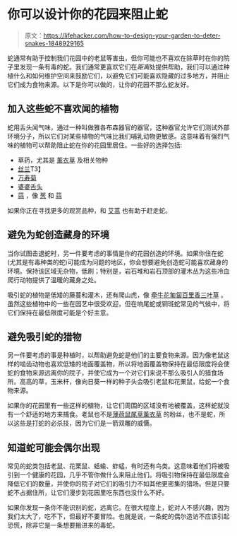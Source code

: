 # 你可以设计你的花园来阻止蛇

> 原文：<https://lifehacker.com/how-to-design-your-garden-to-deter-snakes-1848929165>

蛇通常有助于控制我们花园中的老鼠等害虫，但你可能也不喜欢在除草时在你的院子里发现一条有毒的蛇。我们通常更喜欢它们在*距离*处提供帮助，我们可以通过种植什么和如何维护空间来鼓励它们，以避免它们可能喜欢隐藏的过多地方，并阻止它们成为食物来源。以下是你可以做的，让你的花园不那么蛇友好。



## 加入这些蛇不喜欢闻的植物

蛇用舌头闻气味，通过一种叫做雅各布森器官的器官，这种器官允许它们测试外部环境分子，所以它们对某些植物的气味比我们哺乳动物更敏感。这意味着有强烈气味的植物可以帮助阻止蛇在你的花园里居住。一些好的选择包括:

*   草药，尤其是 [薰衣草](https://www.farmerseed.com/product/english-lavender?p=8200543&gclid=Cj0KCQjwyYKUBhDJARIsAMj9lkG-bZDA7uHNBdoMqwUCFQyon5Zu29W7fYqSI36K46BswQnPqpEfC7QaAkhmEALw_wcB) 及相关物种
*   [丝兰](https://www.directgardening.com/product/adam-s-needle-yucca?p=8500074&gclid=Cj0KCQjwyYKUBhDJARIsAMj9lkE7Gng1MkFS9AUgs4c_mGo7WfX5KefQF6DihzdYP6VkjlCvq5l6GBMaAkv-EALw_wcB)T3】
*   [万寿菊](https://www.gurneys.com/product/marigold-french-fireball-pkt?p=0515548&gclid=Cj0KCQjwyYKUBhDJARIsAMj9lkHH2ifRko8dIWnxKBbSBAocvZTBs9MEKf1tkjc9yw_2zs91IKDxsVgaAtb5EALw_wcB)
*   [婆婆舌头](https://www.google.com/shopping/product/1?q=mother+in+law%27s+tongue+plant&rlz=1C5CHFA_enUS976US976&biw=1307&bih=689&sxsrf=ALiCzsYX_T1fWoGdjkyPLnTB5OukcsIpFg:1652650938382&oq=mother-in-laws++plant&gs_lcp=Cgtwcm9kdWN0cy1jYxABGAEyBggAEA0QGDIICAAQBxAKEB4yCAgAEAcQChAeMgYIABANEB4yBggAEA0QHjIGCAAQDRAeMgYIABANEB4yCAgAEA0QBRAeMggIABAIEA0QHjIICAAQCBANEB46BAgAEBg6BggAEAcQHjoFCAAQgAQ6BAgAEA06CggAEAgQDRAeEBhKBAhBGABQAFjycGCwggFoA3AAeACAAWuIAa8MkgEEMTcuMZgBAKABAcABAQ&sclient=products-cc&prds=eto:3789551996882605813_1,pid:3789551996882605813)
*   [蒜](https://www.americanmeadows.com/flower-bulbs/allium-flower-bulbs/allium-bulbs-drumstick?adpos=&scid=scplp1127&sc_intid=1127&gclid=Cj0KCQjwyYKUBhDJARIsAMj9lkECsen1Ju_6rJEsHvzhxQMgaoHTidCB3ESqbqMjwj0lEG_q7-Zy2OEaAvq6EALw_wcB) ，像 [葱](https://www.americanmeadows.com/flower-bulbs/allium-flower-bulbs/allium-bulbs-drumstick?adpos=&scid=scplp1127&sc_intid=1127&gclid=Cj0KCQjwyYKUBhDJARIsAMj9lkECsen1Ju_6rJEsHvzhxQMgaoHTidCB3ESqbqMjwj0lEG_q7-Zy2OEaAvq6EALw_wcB) 和 [蒜](https://www.americanmeadows.com/wildflower-seeds/native-rare-wildflower-seeds/wild-garlic-seeds?gclid=Cj0KCQjwyYKUBhDJARIsAMj9lkH-4ditgGhFUbkFXVZ_ffqcwbcy3u67M1e1I93xo-1qlXCv-ScogPUaAkgWEALw_wcB)

如果你正在寻找更多的观赏品种，和 [艾蒿](https://www.outsidepride.com/seed/herb-seed/artemisia/mugwort.html?gclid=Cj0KCQjwyYKUBhDJARIsAMj9lkF9MAc2xUGSeMaX2hA7mZIzqxj49kIvotjbUB7NAgGjnjSlcadNVXkaAvq2EALw_wcB) 也有助于赶走蛇。

## 避免为蛇创造藏身的环境

当你试图击退蛇时，另一件要考虑的事情是你的花园创造的环境。如果你住在蛇(尤其是有毒种类的蛇)可能成为问题的地区，你会想要避免创造蛇可能喜欢藏身的环境。保持该区域无杂物，低刷；特别是，岩石堆和岩石顶部的灌木丛为这些冷血爬行动物提供了温暖的藏身之处。

吸引蛇的植物是低矮的藤蔓和灌木，还有爬山虎，像 [牵牛花](https://www.edenbrothers.com/store/knowlians-black-morning-glory-seeds.html?gclid=Cj0KCQjwyYKUBhDJARIsAMj9lkEiEXSr2lf7xUKbjkFaeLtzBizG_VvI-ltUVJuotgVj9ptyvDYUM3UaAkOREALw_wcB)[匍匐百里香](https://gilberthwild.com/product/red-creeping-thyme/)[三叶草](https://www.naturesseed.com/grass-seed/clover-seeds-lawn-additive/white-dutch-clover/) 。虽然这些植物中的一些在园艺中很受欢迎，但在响尾蛇或铜斑蛇常见的气候中，将它们保持在最低限度可能是个好主意。

## 避免吸引蛇的猎物

另一件要考虑的事是种植时，以帮助避免蛇是他们的主要食物来源。因为像老鼠这样的啮齿动物也喜欢低矮的地面覆盖物，所以将地面覆盖物保持在最低限度将会使蛇的食物来源远离你的院子，并使它成为一个对它们来说不那么吸引人的猎食场所。高高的草，玉米杆，像向日葵一样的种子头会吸引老鼠和花栗鼠，给蛇一个食物来源。

如果你的花园里有一些这样的植物，让它们周围的区域没有地被覆盖，这样蛇就没有一个舒适的地方来捕食。老鼠也不是[薄荷](https://www.tractorsupply.com/tsc/product/bonnie-plants-sweet-mint-193-oz-2-pk-2p5104-1526109?cid=Shopping-Google-Organic_Feed-Product-1526109&srsltid=AWLEVJyKuAbrVO8mD9kUdkfaOelpf1I06k188MOlU5VIulzEFNzUc6bzocQ)[鼠尾草](https://www.farmerseed.com/product/sage-herb?p=8200543&gclid=Cj0KCQjwyYKUBhDJARIsAMj9lkHvOwmpsVFCAXhV6prIhP8IKQZhv-X74h98UYe5HKVpesq4MBbYx4MaAkneEALw_wcB)[薰衣草](https://www.brighterblooms.com/products/phenomenal-lavender?variant=39653098356910&utm_source=google_shopping&utm_medium=organic) 的粉丝，也不是蛇，所以这些是打蛇的必杀技，因为它们是一箭双雕的威慑。

## 知道蛇可能会偶尔出现

常见的蛇类包括老鼠、花栗鼠、蛞蝓、蚱蜢，有时还有鸟类。这意味着他们将被吸引到一个健康的花园，几乎不管你做什么来阻止他们。将吸引物保持在最低限度会降低它们的数量，并使你的院子对它们的吸引力不如其他更密集的猎场。但是只要蛇不占据住所，让它们漫步到花园里吃东西也没什么不好。

如果你发现一条你不能识别的蛇，远离它。在很大程度上，蛇对人不感兴趣，因为我们太大了，吃不下，但最好不要冒险。也就是说，一条蛇的偶尔造访不应该引起恐慌，除非它是一条想要搬进来的毒蛇。